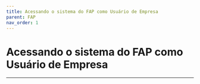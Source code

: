 ```yaml
---
title: Acessando o sistema do FAP como Usuário de Empresa
parent: FAP
nav_order: 1
---
```


# Acessando o sistema do FAP como Usuário de Empresa
---